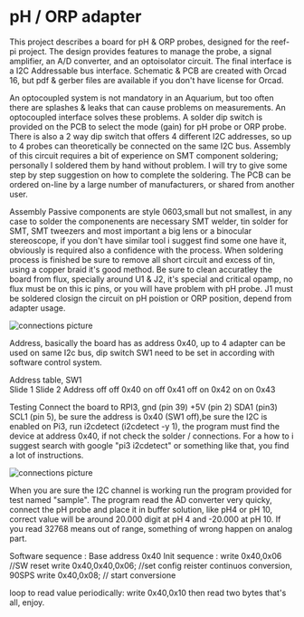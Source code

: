 # pH / ORP adapter
This project describes a board for pH & ORP probes, designed for the reef-pi project.
The design provides features to manage the probe, a signal amplifier, an A/D converter, and an optoisolator circuit.  The final interface is a I2C Addressable bus interface.
Schematic & PCB are created with Orcad 16, but pdf & gerber files are available if you don't have license for Orcad.

An optocoupled system is not mandatory in an Aquarium, but too often there are splashes & leaks that can cause problems on measurements.  An optocoupled interface solves these problems.
A solder dip switch is provided on the PCB to select the mode (gain) for pH probe or ORP probe.  There is also a 2 way dip switch that offers 4 different I2C addresses, so up to 4 probes can theoretically be connected on the same I2C bus.
Assembly of this circuit requires a bit of experience on SMT component soldering; personally I soldered them by hand without problem.  I will try to give some step by step suggestion on how to complete the soldering. The PCB can be ordered on-line by a large number of manufacturers, or shared from another user.

Assembly
Passive components are style 0603,small but not smallest, in any case to solder the componenents are necessary SMT welder, tin solder for SMT, SMT tweezers and most important a big lens or a binocular stereoscope, if you don't have similar tool i suggest find some one have it, obviously is required also a confidence with the process.
When soldering process is finished be sure to remove all short circuit and excess of tin, using a copper braid it's good method.
Be sure to clean accuratley the board from flux, specially around U1 & J2, it's special and critical opamp, no flux must be on this ic pins, or you will have problem with pH probe.
J1 must be soldered closign the circuit on pH poistion or ORP position, depend from adapter usage.

![connections picture](https://i.imgur.com/EgzPYYY)

Address, basically the board has as address 0x40, up to 4 adapter can be used on same I2c bus, dip switch SW1 need to be set in according with software control system.

Address table, SW1		
Slide 1	Slide 2	Address
off	    off	    0x40
on	    off	    0x41
off	    on	    0x42
on	    on	    0x43

Testing
Connect the board to RPI3, gnd (pin 39) +5V (pin 2) SDA1 (pin3) SCL1 (pin 5), be sure the address is 0x40 (SW1 off),be sure the I2C is enabled on Pi3, run i2cdetect (i2cdetect -y 1), the program must find the device at address 0x40, if not check the solder / connections. For a how to i suggest search with google "pi3 i2cdetect" or something like that, you find a lot of instructions.

![connections picture](https://imgur.com/1BIG9ph)

When you are sure the I2C channel is working run the program provided for test named "sample". 
The program read the AD converter very quicky, connect the pH probe and place it in buffer solution, like pH4 or pH 10, correct value will be around 20.000 digit at pH 4 and -20.000 at pH 10.
If you read 32768 means out of range, something of wrong happen on analog part.

Software sequence :
Base address 0x40
Init sequence :
 write 0x40,0x06  //SW reset 
 write 0x40,0x40,0x06;  //set config reister continuos conversion, 90SPS
 write 0x40,0x08;   // start conversione
 
 loop to read value periodically:
 write 0x40,0x10 then read two bytes
 that's all, enjoy.
 
 
 
